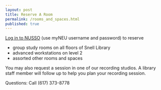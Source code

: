 ```yaml
---
layout: post
title: Reserve A Room
permalink: /rooms_and_spaces.html
published: true
---
```


[Log in to NUSSO](https://nuevents.neu.edu/MobileHome.aspx) (use myNEU username and password) to reserve 

* group study rooms on all floors of Snell Library
* advanced workstations on level 2
* assorted other rooms and spaces

You may also request a session in one of our recording studios.   A library staff member will follow up to help you plan your recording session. 

Questions:
Call (617) 373-8778
